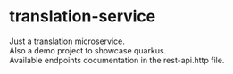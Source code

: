 # translation-service

Just a translation microservice.  
Also a demo project to showcase quarkus.  
Available endpoints documentation in the rest-api.http file.
